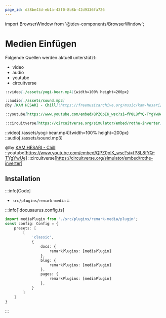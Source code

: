 ```yaml
---
page_id: d38be43d-eb1a-43f0-8b8b-42d9336fa726
---
```

import BrowserWindow from '@tdev-components/BrowserWindow';

# Medien Einfügen

Folgende Quellen werden aktuell unterstützt:
- video
- audio
- youtube
- circuitverse

```md
::video[./assets/yogi-bear.mp4]{width=100% height=200px}

::audio[./assets/sound.mp3]
@by [KAM HESARI - Chill](https://freemusicarchive.org/music/kam-hesari/single/chill-3/)

::youtube[https://www.youtube.com/embed/QPZ0pIK_wsc?si=fP8L8fYQ-TYgYwUe]

::circuitverse[https://circuitverse.org/simulator/embed/rothe-inverter]
```

<BrowserWindow>
::video[./assets/yogi-bear.mp4]{width=100% height=200px}
</BrowserWindow>
<BrowserWindow>
::audio[./assets/sound.mp3]

@by [KAM HESARI - Chill](https://freemusicarchive.org/music/kam-hesari/single/chill-3/)
</BrowserWindow>
<BrowserWindow>
::youtube[https://www.youtube.com/embed/QPZ0pIK_wsc?si=fP8L8fYQ-TYgYwUe]
</BrowserWindow>
<BrowserWindow>
::circuitverse[https://circuitverse.org/simulator/embed/rothe-inverter]
</BrowserWindow>



## Installation

:::info[Code]
- `src/plugins/remark-media`
:::

:::info[`docusaurus.config.ts]

```ts {1,8,11,14}
import mediaPlugin from './src/plugins/remark-media/plugin';
const config: Config = {
    presets: [
        [
            'classic',
            {
                docs: {
                    remarkPlugins: [mediaPlugin]
                },
                blog: {
                    remarkPlugins: [mediaPlugin]
                },
                pages: {
                    remarkPlugins: [mediaPlugin]
                },
            }
        ]
    ]
}

```
:::
